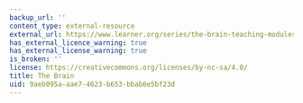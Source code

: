 ```yaml
---
backup_url: ''
content_type: external-resource
external_url: https://www.learner.org/series/the-brain-teaching-modules/living-with-amnesia-the-hippocampus-and-memory/
has_external_licence_warning: true
has_external_license_warning: true
is_broken: ''
license: https://creativecommons.org/licenses/by-nc-sa/4.0/
title: The Brain
uid: 9aeb095a-aae7-4623-b653-bbab6e5bf23d
---
```

